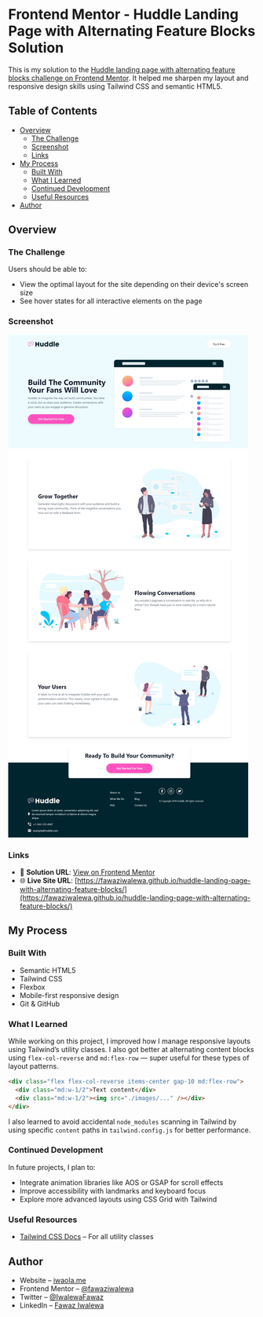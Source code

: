 
# Frontend Mentor - Huddle Landing Page with Alternating Feature Blocks Solution

This is my solution to the [Huddle landing page with alternating feature blocks challenge on Frontend Mentor](https://www.frontendmentor.io/challenges/huddle-landing-page-with-alternating-feature-blocks-5ca5f5981e82137ec91a5100). It helped me sharpen my layout and responsive design skills using Tailwind CSS and semantic HTML5.

## Table of Contents

- [Overview](#overview)
  - [The Challenge](#the-challenge)
  - [Screenshot](#screenshot)
  - [Links](#links)
- [My Process](#my-process)
  - [Built With](#built-with)
  - [What I Learned](#what-i-learned)
  - [Continued Development](#continued-development)
  - [Useful Resources](#useful-resources)
- [Author](#author)

## Overview

### The Challenge

Users should be able to:

- View the optimal layout for the site depending on their device's screen size
- See hover states for all interactive elements on the page

### Screenshot

![Project preview](./preview.png)

### Links

- 🔗 **Solution URL**: [View on Frontend Mentor](https://www.frontendmentor.io/solutions/huddle-landing-page-responsive-flexbox-tailwindcss)
- 🌐 **Live Site URL**: [https://fawaziwalewa.github.io/huddle-landing-page-with-alternating-feature-blocks/](https://fawaziwalewa.github.io/huddle-landing-page-with-alternating-feature-blocks/)

## My Process

### Built With

- Semantic HTML5
- Tailwind CSS
- Flexbox
- Mobile-first responsive design
- Git & GitHub

### What I Learned

While working on this project, I improved how I manage responsive layouts using Tailwind’s utility classes. I also got better at alternating content blocks using `flex-col-reverse` and `md:flex-row` — super useful for these types of layout patterns.

```html
<div class="flex flex-col-reverse items-center gap-10 md:flex-row">
  <div class="md:w-1/2">Text content</div>
  <div class="md:w-1/2"><img src="./images/..." /></div>
</div>
```

I also learned to avoid accidental `node_modules` scanning in Tailwind by using specific `content` paths in `tailwind.config.js` for better performance.

### Continued Development

In future projects, I plan to:

- Integrate animation libraries like AOS or GSAP for scroll effects
- Improve accessibility with landmarks and keyboard focus
- Explore more advanced layouts using CSS Grid with Tailwind

### Useful Resources

- [Tailwind CSS Docs](https://tailwindcss.com/docs) – For all utility classes

## Author

- Website – [iwaola.me](https://iwaola.me)
- Frontend Mentor – [@fawaziwalewa](https://www.frontendmentor.io/profile/fawaziwalewa)
- Twitter – [@IwalewaFawaz](https://twitter.com/IwalewaFawaz)
- LinkedIn – [Fawaz Iwalewa](https://www.linkedin.com/in/fawaz-iwalewa/)
